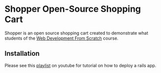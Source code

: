 # Shopper Open-Source Shopping Cart

Shopper is an open source shopping cart created to demonstrate what students of the [Web Development From Scratch](https://www.codemy.net/courses/web-development-from-scratch) course.

## Installation

Please see this [playlist](http://www.youtube.com/playlist?list=PLjQo0sojbbxUav7I746f0lT4apGX8-iON) on youtube for tutorial on how to deploy a rails app.